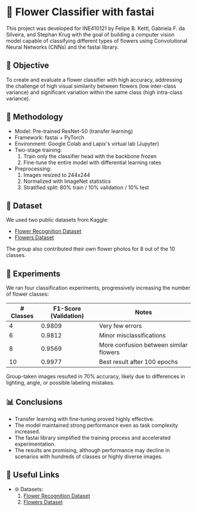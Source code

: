 # 🌸 Flower Classifier with fastai

This project was developed for INE410121 by Felipe B. Kettl, Gabriela F. da Silveira, and Stephan Krug with the goal of building a computer vision model capable of classifying different types of flowers using Convolutional Neural Networks (CNNs) and the fastai library.

## 📌 Objective

To create and evaluate a flower classifier with high accuracy, addressing the challenge of high visual similarity between flowers (low inter-class variance) and significant variation within the same class (high intra-class variance).

## 🧠 Methodology

- Model: Pre-trained ResNet-50 (transfer learning)
- Framework: fastai + PyTorch
- Environment: Google Colab and Lapix's virtual lab (Jupyter)
- Two-stage training:
  1. Train only the classifier head with the backbone frozen
  2. Fine-tune the entire model with differential learning rates
- Preprocessing:
  1. Images resized to 244x244
  2. Normalized with ImageNet statistics
  3. Stratified split: 80% train / 10% validation / 10% test

## 🌼 Dataset

We used two public datasets from Kaggle:
- [Flower Recognition Dataset](https://www.kaggle.com/datasets/alxmamaev/flowers-recognition)
- [Flowers Dataset](https://www.kaggle.com/datasets/l3llff/flowers/data)

The group also contributed their own flower photos for 8 out of the 10 classes.

## 🔬 Experiments

We ran four classification experiments, progressively increasing the number of flower classes:

| # Classes | F1-Score (Validation) | Notes                                  |
| --------- | --------------------- | -------------------------------------- |
| 4         | 0.9809                | Very few errors                        |
| 6         | 0.9812                | Minor misclassifications               |
| 8         | 0.9569                | More confusion between similar flowers |
| 10        | 0.9977                | Best result after 100 epochs           |

Group-taken images resulted in 70% accuracy, likely due to differences in lighting, angle, or possible labeling mistakes.

## 📊 Conclusions
- Transfer learning with fine-tuning proved highly effective.
- The model maintained strong performance even as task complexity increased.
- The fastai library simplified the training process and accelerated experimentation.
- The results are promising, although performance may decline in scenarios with hundreds of classes or highly diverse images.

## 🔗 Useful Links
- 🌐 Datasets:
  1. [Flower Recognition Dataset](https://www.kaggle.com/datasets/alxmamaev/flowers-recognition)
  2. [Flowers Dataset](https://www.kaggle.com/datasets/l3llff/flowers/data)